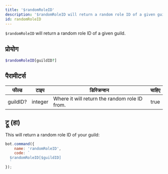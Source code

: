 ```yaml
---
title: '$randomRoleID'
description: '$randomRoleID will return a random role ID of a given guild.'
id: randomRoleID
---
```


`$randomRoleID` will return a random role ID of a given guild.

## प्रोयोग

```php
$randomRoleID[guildID?]
```

## पैरामीटर्स

| फील्ड    | टाइप    | डिस्क्रिप्शन                                  | चाहिए |
| -------- | ------- | --------------------------------------------- |:-----:|
| guildID? | integer | Where it will return the random role ID from. | true  |

## ट्रू (हा)

This will return a random role ID of your guild:

```javascript
bot.command({
    name: 'randomRoleID',
    code: `
  $randomRoleID[$guildID]
  `
});
```
